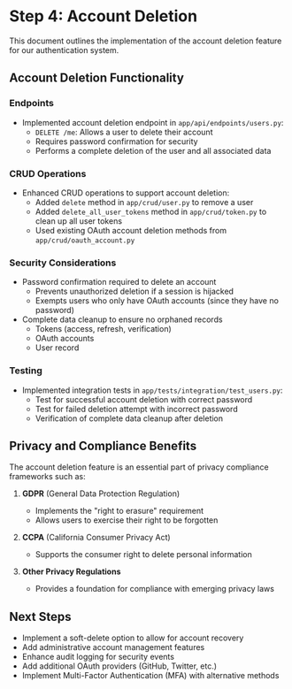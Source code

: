 # Step 4: Account Deletion

This document outlines the implementation of the account deletion feature for our authentication system.

## Account Deletion Functionality

### Endpoints

- Implemented account deletion endpoint in `app/api/endpoints/users.py`:
  - `DELETE /me`: Allows a user to delete their account
  - Requires password confirmation for security
  - Performs a complete deletion of the user and all associated data

### CRUD Operations

- Enhanced CRUD operations to support account deletion:
  - Added `delete` method in `app/crud/user.py` to remove a user
  - Added `delete_all_user_tokens` method in `app/crud/token.py` to clean up all user tokens
  - Used existing OAuth account deletion methods from `app/crud/oauth_account.py`

### Security Considerations

- Password confirmation required to delete an account
  - Prevents unauthorized deletion if a session is hijacked
  - Exempts users who only have OAuth accounts (since they have no password)
- Complete data cleanup to ensure no orphaned records
  - Tokens (access, refresh, verification)
  - OAuth accounts
  - User record

### Testing

- Implemented integration tests in `app/tests/integration/test_users.py`:
  - Test for successful account deletion with correct password
  - Test for failed deletion attempt with incorrect password
  - Verification of complete data cleanup after deletion

## Privacy and Compliance Benefits

The account deletion feature is an essential part of privacy compliance frameworks such as:

1. **GDPR** (General Data Protection Regulation)
   - Implements the "right to erasure" requirement
   - Allows users to exercise their right to be forgotten

2. **CCPA** (California Consumer Privacy Act)
   - Supports the consumer right to delete personal information

3. **Other Privacy Regulations**
   - Provides a foundation for compliance with emerging privacy laws

## Next Steps

- Implement a soft-delete option to allow for account recovery
- Add administrative account management features
- Enhance audit logging for security events
- Add additional OAuth providers (GitHub, Twitter, etc.)
- Implement Multi-Factor Authentication (MFA) with alternative methods 